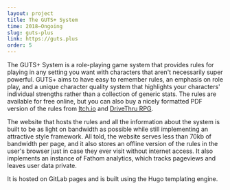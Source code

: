 ```yaml
---
layout: project
title: The GUTS+ System
time: 2018–Ongoing
slug: guts-plus
link: https://guts.plus
order: 5
---
```


The GUTS+ System is a role-playing game system that provides rules for playing in any setting
you want with characters that aren't necessarily super powerful. GUTS+ aims to have easy to
remember rules, an emphasis on role play, and a unique character quality system that highlights
your characters' individual strengths rather than a collection of generic stats. The rules are
available for free online, but you can also buy a nicely formatted PDF version of the rules from
[Itch.io](https://alamantus.itch.io/guts-plus) and [DriveThru RPG](https://www.drivethrurpg.com/product/273132/The-GUTS-System-Core-Rule-Book).

The website that hosts the rules and all the information about the system is built to be as light
on bandwidth as possible while still implementing an attractive style framework. All told, the
website serves less than 70kb of bandwidth per page, and it also stores an offline version of
the rules in the user's browser just in case they ever visit without internet access. It also
implements an instance of Fathom analytics, which tracks pageviews and leaves user data private.

It is hosted on GitLab pages and is built using the Hugo templating engine.